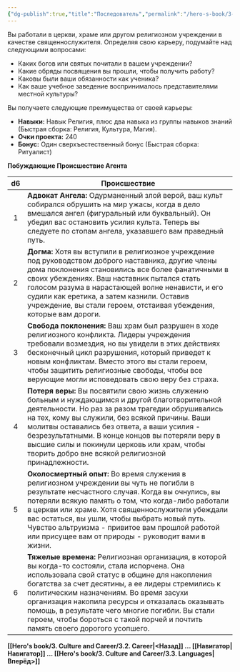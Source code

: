 ```yaml
---
{"dg-publish":true,"title":"Последователь","permalink":"/hero-s-book/3-culture-and-career/careers/disciple/","dgPassFrontmatter":true}
---
```


Вы работали в церкви, храме или другом религиозном учреждении в качестве священнослужителя. Определяя свою карьеру, подумайте над следующими вопросами:

- Каких богов или святых почитали в вашем учреждении?
- Какие обряды посвящения вы прошли, чтобы получить работу?
- Каковы были ваши обязанности как ученика?
- Как ваше учебное заведение воспринималось представителями местной культуры?

Вы получаете следующие преимущества от своей карьеры:

- **Навыки:** Навык Религия, плюс два навыка из группы навыков знаний (Быстрая сборка: Религия, Культура, Магия).
- **Очки проекта:** 240
- **Бонус:** Один сверхъестественный бонус (Быстрая сборка: Ритуалист)

**Побуждающие Происшествие Агента**

| d6  | Происшествие                                                                                                                                                                                                                                                                                                                                                                                                                               |
| :-: | ------------------------------------------------------------------------------------------------------------------------------------------------------------------------------------------------------------------------------------------------------------------------------------------------------------------------------------------------------------------------------------------------------------------------------------------ |
|  1  | **Адвокат Ангела:** Одурманенный злой верой, ваш культ собирался обрушить на мир ужасы, когда в дело вмешался ангел (фигуральный или буквальный). Он убедил вас остановить усилия культа. Теперь вы следуете по стопам ангела, указавшего вам праведный путь.                                                                                                                                                                              |
|  2  | **Догма:** Хотя вы вступили в религиозное учреждение под руководством доброго наставника, другие члены дома поклонения становились все более фанатичными в своих убеждениях. Ваш наставник пытался стать голосом разума в нарастающей волне ненависти, и его судили как еретика, а затем казнили. Оставив учреждение, вы стали героем, отстаивая убеждения, которые вам дороги.                                                            |
|  3  | **Свобода поклонения:** Ваш храм был разрушен в ходе религиозного конфликта. Лидеры учреждения требовали возмездия, но вы увидели в этих действиях бесконечный цикл разрушения, который приведет к новым конфликтам. Вместо этого вы стали героем, чтобы защитить религиозные свободы, чтобы все верующие могли исповедовать свою веру без страха.                                                                                         |
|  4  | **Потеря веры:** Вы посвятили свою жизнь служению больным и нуждающимся и другой благотворительной деятельности. Но раз за разом трагедии обрушивались на тех, кому вы служили, без всякой причины. Ваши молитвы оставались без ответа, а ваши усилия - безрезультатными. В конце концов вы потеряли веру в высшие силы и покинули церковь или храм, чтобы творить добро вне всякой религиозной принадлежности.                            |
|  5  | **Околосмертный опыт:** Во время служения в религиозном учреждении вы чуть не погибли в результате несчастного случая. Когда вы очнулись, вы потеряли всякую память о том, что когда-либо работали в церкви или храме. Хотя священнослужители убеждали вас остаться, вы ушли, чтобы выбрать новый путь. Чувство альтруизма - привитое вам прошлой работой или присущее вам от природы - руководит вами в жизни.                            |
|  6  | **Тяжелые времена:** Религиозная организация, в которой вы когда-то состояли, стала испорчена. Она использовала свой статус в общине для накопления богатства за счет десятины, а ее лидеры стремились к политическим назначениям. Во время засухи организация накопила ресурсы и отказалась оказывать помощь, в результате чего многие погибли. Вы стали героем, чтобы бороться с такой порчей и почтить память своего дорогого усопшего. |
**[[Hero's book/3. Culture and Career/3.2. Career\|<Назад]] ... [[Навигатор\|Навигатор]] ... [[Hero's book/3. Culture and Career/3.3. Languages\|Вперёд>]]**